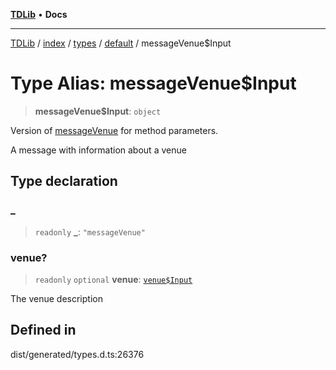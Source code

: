[**TDLib**](../../../../../../README.md) • **Docs**

***

[TDLib](../../../../../../modules.md) / [index](../../../../../README.md) / [types](../../../README.md) / [default](../README.md) / messageVenue$Input

# Type Alias: messageVenue$Input

> **messageVenue$Input**: `object`

Version of [messageVenue](messageVenue.md) for method parameters.

A message with information about a venue

## Type declaration

### \_

> `readonly` **\_**: `"messageVenue"`

### venue?

> `readonly` `optional` **venue**: [`venue$Input`](venue$Input-1.md)

The venue description

## Defined in

dist/generated/types.d.ts:26376
